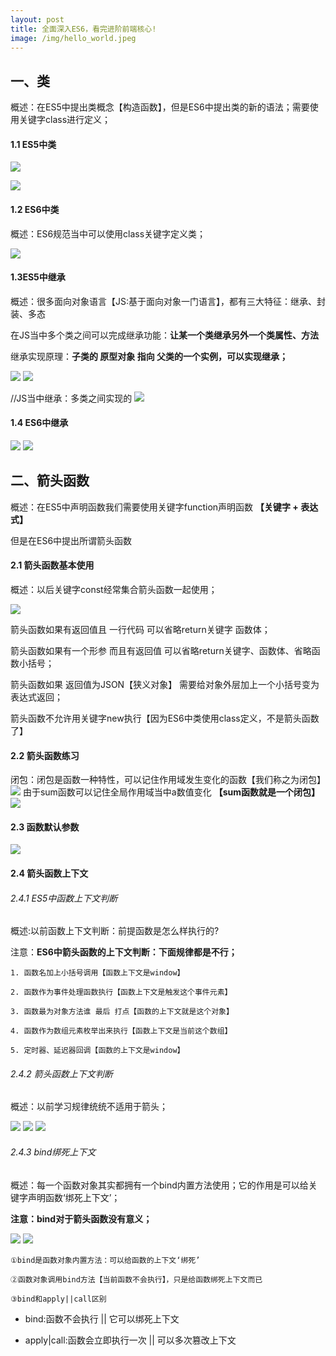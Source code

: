 ```yaml
---
layout: post
title: 全面深入ES6，看完进阶前端核心!
image: /img/hello_world.jpeg
---
```


## 一、类

概述：在ES5中提出类概念【构造函数】，但是ES6中提出类的新的语法；需要使用关键字class进行定义；

#### 1.1 ES5中类

![](/img/20-03-31/640-1.png)

![](/img/20-03-31/640.png)

#### 1.2 ES6中类

概述：ES6规范当中可以使用class关键字定义类；

![](/img/20-03-31/640-2.png)

#### 1.3ES5中继承

概述：很多面向对象语言【JS:基于面向对象一门语言】，都有三大特征：继承、封装、多态



在JS当中多个类之间可以完成继承功能：**让某一个类继承另外一个类属性、方法**



继承实现原理：**子类的 原型对象 指向 父类的一个实例，可以实现继承；**

![](/img/20-03-31/640-3.png)
![](/img/20-03-31/640-4.png)

//JS当中继承：多类之间实现的
![](/img/20-03-31/640-5.png)

#### 1.4 ES6中继承

![](/img/20-03-31/640-6.png)
![](/img/20-03-31/640-14.png)


## 二、箭头函数


概述：在ES5中声明函数我们需要使用关键字function声明函数 **【关键字 + 表达式】**

但是在ES6中提出所谓箭头函数

#### 2.1 箭头函数基本使用

概述：以后关键字const经常集合箭头函数一起使用；

![](/img/20-03-31/640-7.png)


箭头函数如果有返回值且 一行代码 可以省略return关键字  函数体；

箭头函数如果有一个形参 而且有返回值 可以省略return关键字、函数体、省略函数小括号；

箭头函数如果 返回值为JSON【狭义对象】 需要给对象外层加上一个小括号变为表达式返回；

箭头函数不允许用关键字new执行【因为ES6中类使用class定义，不是箭头函数了】

#### 2.2 箭头函数练习

闭包：闭包是函数一种特性，可以记住作用域发生变化的函数【我们称之为闭包】
![](/img/20-03-31/640-8.png)
由于sum函数可以记住全局作用域当中a数值变化 **【sum函数就是一个闭包】**
![](/img/20-03-31/640-9.png)

#### 2.3 函数默认参数

![](/img/20-03-31/640-10.png)
#### 2.4 箭头函数上下文

###### 2.4.1 ES5中函数上下文判断

概述:以前函数上下文判断：前提函数是怎么样执行的?

注意：**ES6中箭头函数的上下文判断：下面规律都是不行；**

    1. 函数名加上小括号调用【函数上下文是window】

    2. 函数作为事件处理函数执行【函数上下文是触发这个事件元素】

    3. 函数最为对象方法谁 最后 打点【函数的上下文就是这个对象】

    4. 函数作为数组元素枚举出来执行【函数上下文是当前这个数组】

    5. 定时器、延迟器回调【函数的上下文是window】

###### 2.4.2 箭头函数上下文判断

概述：以前学习规律统统不适用于箭头；

![](/img/20-03-31/640-15.png)
![](/img/20-03-31/640-11.png)
![](/img/20-03-31/640-12.png)

###### 2.4.3 bind绑死上下文

概述：每一个函数对象其实都拥有一个bind内置方法使用；它的作用是可以给关键字声明函数‘绑死上下文’；

 **注意：bind对于箭头函数没有意义；**

![](/img/20-03-31/640-13.png)
![](/img/20-03-31/640-13.png)

    ①bind是函数对象内置方法：可以给函数的上下文‘绑死’

    ②函数对象调用bind方法【当前函数不会执行】，只是给函数绑死上下文而已

    ③bind和apply||call区别


- bind:函数不会执行  ||  它可以绑死上下文

- apply|call:函数会立即执行一次  || 可以多次篡改上下文

